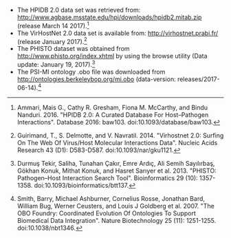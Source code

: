 - The HPIDB 2.0 data set was retrieved from: http://www.agbase.msstate.edu/hpi/downloads/hpidb2.mitab.zip (release March 14 2017).[^fn1]
- The VirHostNet 2.0 data set is available from: http://virhostnet.prabi.fr/ (release January 2017).[^fn2]
- The PHISTO dataset was obtained from http://www.phisto.org/index.xhtml by using the browse utility (Data update: January 19, 2017).[^fn3]
- The PSI-MI ontology .obo file was downloaded from http://ontologies.berkeleybop.org/mi.obo (data-version: releases/2017-06-14).[^fn4]

[^fn1]: Ammari, Mais G., Cathy R. Gresham, Fiona M. McCarthy, and Bindu Nanduri. 2016. "HPIDB 2.0: A Curated Database For Host–Pathogen Interactions". Database 2016: baw103. doi:10.1093/database/baw103.
[^fn2]: Guirimand, T., S. Delmotte, and V. Navratil. 2014. "Virhostnet 2.0: Surfing On The Web Of Virus/Host Molecular Interactions Data". Nucleic Acids Research 43 (D1): D583-D587. doi:10.1093/nar/gku1121.
[^fn3]: Durmuş Tekir, Saliha, Tunahan Çakır, Emre Ardıç, Ali Semih Sayılırbaş, Gökhan Konuk, Mithat Konuk, and Hasret Sarıyer et al. 2013. "PHISTO: Pathogen–Host Interaction Search Tool". Bioinformatics 29 (10): 1357-1358. doi:10.1093/bioinformatics/btt137.
[^fn4]: Smith, Barry, Michael Ashburner, Cornelius Rosse, Jonathan Bard, William Bug, Werner Ceusters, and Louis J Goldberg et al. 2007. "The OBO Foundry: Coordinated Evolution Of Ontologies To Support Biomedical Data Integration". Nature Biotechnology 25 (11): 1251-1255. doi:10.1038/nbt1346.
